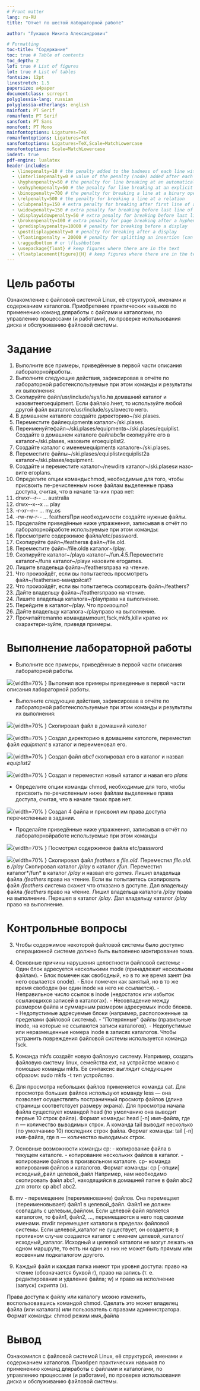 ```yaml
---
# Front matter
lang: ru-RU
title: "Отчет по шестой лабораторной работе"

author: "Лукашов Никита Александрович"

# Formatting
toc-title: "Содержание"
toc: true # Table of contents
toc_depth: 2
lof: true # List of figures
lot: true # List of tables
fontsize: 12pt
linestretch: 1.5
papersize: a4paper
documentclass: scrreprt
polyglossia-lang: russian
polyglossia-otherlangs: english
mainfont: PT Serif
romanfont: PT Serif
sansfont: PT Sans
monofont: PT Mono
mainfontoptions: Ligatures=TeX
romanfontoptions: Ligatures=TeX
sansfontoptions: Ligatures=TeX,Scale=MatchLowercase
monofontoptions: Scale=MatchLowercase
indent: true
pdf-engine: lualatex
header-includes:
  - \linepenalty=10 # the penalty added to the badness of each line within a paragraph (no associated penalty node) Increasing the value makes tex try to have fewer lines in the paragraph.
  - \interlinepenalty=0 # value of the penalty (node) added after each line of a paragraph.
  - \hyphenpenalty=50 # the penalty for line breaking at an automatically inserted hyphen
  - \exhyphenpenalty=50 # the penalty for line breaking at an explicit hyphen
  - \binoppenalty=700 # the penalty for breaking a line at a binary operator
  - \relpenalty=500 # the penalty for breaking a line at a relation
  - \clubpenalty=150 # extra penalty for breaking after first line of a paragraph
  - \widowpenalty=150 # extra penalty for breaking before last line of a paragraph
  - \displaywidowpenalty=50 # extra penalty for breaking before last line before a display math
  - \brokenpenalty=100 # extra penalty for page breaking after a hyphenated line
  - \predisplaypenalty=10000 # penalty for breaking before a display
  - \postdisplaypenalty=0 # penalty for breaking after a display
  - \floatingpenalty = 20000 # penalty for splitting an insertion (can only be split footnote in standard LaTeX)
  - \raggedbottom # or \flushbottom
  - \usepackage{float} # keep figures where there are in the text
  - \floatplacement{figure}{H} # keep figures where there are in the text
---
```


# Цель работы

Ознакомление с файловой системой Linux, её структурой, именами и содержанием каталогов. Приобретение практических навыков по применению команд дляработы с файлами и каталогами, по управлению процессами (и работами), по проверке использования диска и обслуживанию файловой системы.



# Задание

1. Выполните все примеры, приведённые в первой части описания лабораторнойработы.
2. Выполните следующие действия, зафиксировав в отчёте по лабораторной работеиспользуемые при этом команды и результаты их выполнения:
3. Скопируйте файл/usr/include/sys/io.hв домашний каталог и назовитеегоequipment. Если файлаio.hнет, то используйте любой другой файл вкаталоге/usr/include/sys/вместо него.
4. В домашнем каталоге создайте директорию~/ski.plases.
5. Переместите файлequipmentв каталог~/ski.plases.
6. Переименуйтефайл~/ski.plases/equipmentв~/ski.plases/equiplist. Создайте в домашнем каталоге       файлabc1и скопируйте его в каталог~/ski.plases, назовите егоequiplist2.
7. Создайте каталог с именемequipmentв каталоге~/ski.plases.
8. Переместите файлы~/ski.plases/equiplistиequiplist2в каталог~/ski.plases/equipment.
9. Создайте и переместите каталог~/newdirв каталог~/ski.plasesи назо-вите егоplans.
10. Определите опции командыchmod, необходимые для того, чтобы присвоить пе-речисленным ниже файлам выделенные права доступа, считая, что в начале та-ких прав нет:
11. drwxr--r--   ...   australia
12. drwx--x--x   ...   play
13. -r-xr--r--   ...   my_os
14.   -rw-rw-r--   ...   feathersПри необходимости создайте нужные файлы.
15.  Проделайте приведённые ниже упражнения, записывая в отчёт по лабораторнойработе используемые при этом команды:
16. Просмотрите содержимое файла/etc/password.
17. Скопируйте файл~/feathersв файл~/file.old.
18. Переместите файл~/file.oldв каталог~/play.
19. Скопируйте каталог~/playв каталог~/fun.4.5.Переместите каталог~/funв каталог~/playи назовите егоgames.
20. Лишите владельца файла~/feathersправа на чтение.
21. Что произойдёт, если вы попытаетесь просмотреть файл~/feathersко-мандойcat?
22. Что произойдёт, если вы попытаетесь скопировать файл~/feathers?
23. Дайте владельцу файла~/feathersправо на чтение.
24. Лишите владельца каталога~/playправа на выполнение.
25. Перейдите в каталог~/play. Что произошло?
26. Дайте владельцу каталога~/playправо на выполнение.
27. Прочитайтеmanпо командамmount,fsck,mkfs,killи кратко их охарактери-зуйте, приведя примеры.

# Выполнение лабораторной работы

- Выполните все примеры, приведённые в первой части описания лабораторной работы. 

![](img/1.1.png){width=70% }
Выполнил все примеры приведенные в первой части описания лабораторной работы.



- Выполните следующие действия, зафиксировав в отчёте по лабораторной работеиспользуемые при этом команды и результаты их выполнения:

![](img/2.1.png){width=70% }
Скопировал файл в домашний католог 

![](img/2.2.png){width=70% }
Создал директорию в домашнем катологе, переместил файл *equipment* в каталог и переименовал его.

![](img/2.3.png){width=70% }
Создал файл *abc1* скопировал его в каталог и назвал *equiplist2* 

![](img/3.1.png){width=70% }
Создал и переместил новый каталог и навал его *plans*

- Определите опции команды chmod, необходимые для того, чтобы присвоить пе-речисленным ниже файлам выделенные права доступа, считая, что в начале таких прав нет.

![](img/3.2.png){width=70% }
Создал 4 файла и присвоил им права доступа перечисленные в задании.


- Проделайте приведённые ниже упражнения, записывая в отчёт по лабораторнойработе используемые при этом команды

![](img/4.png){width=70% }
Посмотрел содержимое файла etc/password

![](img/5.png){width=70% } 
Скопировал файл *feathers* в *file.old.*
Переместил *file.old.* в */play*
Скопировал каталог */play* в каталог */fun*. 
Переместил каталог*/fun* в каталог */play* и назвал его *games*. 
Лишил владельца файла */feathers* права на чтение.
Если вы попытаетесь скопировать файл */feathers* система скажет что отказано в доступе. 
Дал владельцу файла */feathers* право на чтение.
Лишил владельца каталога */play* права на выполнение.
Перешел в каталог */play*.
Дал владельцу каталог */play* право на выполнение.




# Контрольные вопросы

3. Чтобы содержимое некоторой файловой системы было доступно операционной системе должно быть выполнено монтирование тома.

4. Основные причины нарушения целостности файловой системы: - Один блок адресуется несколькими mode (принадлежит нескольким файлам). - Блок помечен как свободный, но в то же время занят (на него ссылается onode). - Блок помечен как занятый, но в то же время свободен (ни один inode на него не ссылается). - Неправильное число ссылок в inode (недостаток или избыток ссылающихся записей в каталогах). - Несовпадение между размером файла и суммарным размером адресуемых inode блоков. - Недопустимые адресуемые блоки (например, расположенные за пределами файловой системы). - "Потерянные" файлы (правильные inode, на которые не ссылаются записи каталогов). - Недопустимые или неразмещенные номера inode в записях каталогов. Чтобы устранить повреждения файловой системы используется команда fsck.
5. Команда mkfs создаёт новую файловую систему. Например, создать файловую систему linux, семейства ext, на устройстве можно с помощью команды mkfs. Ее синтаксис выглядит следующим образом: sudo mkfs -t тип устройство.
6. Для просмотра небольших файлов применяется команда cat. Для просмотра больших файлов используют команду less — она позволяет осуществлять постраничный просмотр файлов (длина страницы соответствует размеру экрана). Для просмотра начала файла существует командой head (по умолчанию она выводит первые 10 строк файла). Формат команды: head [-n] имя-файла, где n — количество выводимых строк. А команда tail выводит несколько (по умолчанию 10) последних строк файла. Формат команды: tail [-n] имя-файла, где n — количество выводимых строк.
7. Основные возможности команды cp: - копирование файла в текущем каталоге. - копирование нескольких файлов в каталог. - копирование файлов в произвольном каталоге.
сp- команда копирования файлов и каталогов. Формат команды: cp [-опции] исходный_файл целевой_файл Например, нам необходимо скопировать файл abc1, находящийся в домашней папке в файл abc2 для этого: cp abc1 abc2.
8. mv - перемещение (переименование) файлов. Она перемещает (переименовывает) файл1 в целевой_файл. Файл1 не должен совпадать с целевым_файлом. Если целевой файл является каталогом, то файл1, файл2, ..., перемещаются в него под своими именами.
mvdir перемещает каталоги в пределах файловой системы. Если целевой_каталог не существует, он создается; в противном случае создается каталог с именем целевой_каталог/исходный_каталог. Исходный и целевой каталоги не могут лежать на одном маршруте, то есть ни один из них не может быть прямым или косвенным подкаталогом другого.
9. Каждый файл и каждая папка имеют три уровня доступа: право на чтение (обозначается буквой r), право на запись (т. е. редактирование и удаление файла; w) и право на исполнение (запуск) скрипта (x).

Права доступа к файлу или каталогу можно изменить, воспользовавшись командой chmod. Сделать это может владелец файла (или каталога) или пользователь с правами администратора. Формат команды: chmod режим имя_файла


# Вывод

Ознакомился с файловой системой Linux, её структурой, именами и содержанием каталогов. Приобрел практических навыков по применению команд дляработы с файлами и каталогами, по управлению процессами (и работами), по проверке использования диска и обслуживанию файловой системы.

